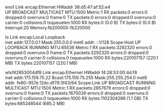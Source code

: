 eno1      Link encap:Ethernet  HWaddr 38:d5:47:af:52:e4  
          UP BROADCAST MULTICAST  MTU:1500  Metric:1
          RX packets:0 errors:0 dropped:0 overruns:0 frame:0
          TX packets:0 errors:0 dropped:0 overruns:0 carrier:0
          collisions:0 txqueuelen:1000 
          RX bytes:0 (0.0 B)  TX bytes:0 (0.0 B)
          Interrupt:20 Memory:fb200000-fb220000 

lo        Link encap:Local Loopback  
          inet addr:127.0.0.1  Mask:255.0.0.0
          inet6 addr: ::1/128 Scope:Host
          UP LOOPBACK RUNNING  MTU:65536  Metric:1
          RX packets:3292320 errors:0 dropped:0 overruns:0 frame:0
          TX packets:3292320 errors:0 dropped:0 overruns:0 carrier:0
          collisions:0 txqueuelen:1000 
          RX bytes:220107157 (220.1 MB)  TX bytes:220107157 (220.1 MB)

wlxf42853004df8 Link encap:Ethernet  HWaddr f4:28:53:00:4d:f8  
          inet addr:175.159.75.22  Bcast:175.159.75.255  Mask:255.255.254.0
          inet6 addr: fe80::957e:12dc:df79:3f43/64 Scope:Link
          UP BROADCAST RUNNING MULTICAST  MTU:1500  Metric:1
          RX packets:2857679 errors:0 dropped:0 overruns:0 frame:0
          TX packets:1670039 errors:0 dropped:0 overruns:0 carrier:0
          collisions:0 txqueuelen:1000 
          RX bytes:1102304286 (1.1 GB)  TX bytes:685248544 (685.2 MB)

